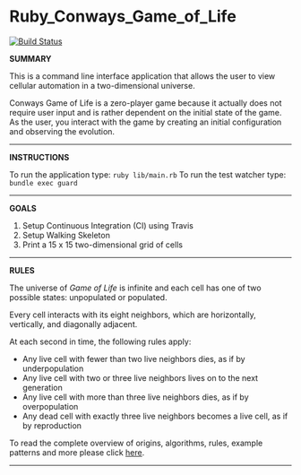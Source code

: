 # Ruby_Conways_Game_of_Life
[![Build Status](https://travis-ci.org/GrandSuccess87/Ruby_Conways_Game_of_Life_.svg?branch=master)](https://travis-ci.org/GrandSuccess87/Ruby_Conways_Game_of_Life_)

**SUMMARY**

This is a command line interface application that allows the user to view cellular automation in a two-dimensional universe.  

Conways Game of Life is a zero-player game because it actually does not require user input and is rather dependent on the initial state of the game.  As the user, you interact with the game by creating an initial configuration and observing the evolution.

***

**INSTRUCTIONS**

To run the application type: `ruby lib/main.rb`
To run the test watcher type: `bundle exec guard`

***

**GOALS**
1. Setup Continuous Integration (CI) using Travis
2. Setup Walking Skeleton
3. Print a 15 x 15 two-dimensional grid of cells

---

**RULES**

The universe of *Game of Life* is infinite and each cell has one of two possible states: unpopulated or populated.

Every cell interacts with its eight neighbors, which are horizontally, vertically, and diagonally adjacent.

At each second in time, the following rules apply:
 - Any live cell with fewer than two live neighbors dies, as if by underpopulation
 - Any live cell with two or three live neighbors lives on to the next generation
 - Any live cell with more than three live neighbors dies, as if by overpopulation
 - Any dead cell with exactly three live neighbors becomes a live cell, as if by reproduction

To read the complete overview of origins, algorithms, rules, example patterns and more please click [here](https://en.wikipedia.org/wiki/Conway%27s_Game_of_Life#Rules).

___
